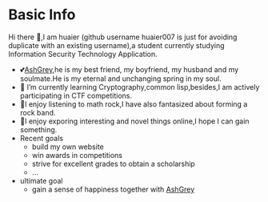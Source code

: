 # Basic Info
 Hi there 👋,I am huaier (github username huaier007 is just for avoiding duplicate with an existing username),a student currently studying Information Security Technology Application.
- 💕[AshGrey](https://github.com/AshGreyG),he is my best friend, my boyfriend, my husband and my soulmate.He is my eternal and unchanging spring in my soul. 
- 🌱 I’m currently learning Cryptography,common lisp,besides,I am actively participating in CTF competitions.
- 🎵I enjoy listening to math rock,I have also fantasized about forming a rock band.
- 🔭I enjoy exporing interesting and novel things online,I hope I can gain something.
- Recent goals   
    - build my own website  
    - win awards in competitions  
    - strive for excellent grades to obtain a scholarship  
    - ...
- ultimate goal  
    - gain a sense of happiness together with [AshGrey](https://github.com/AshGreyG)
